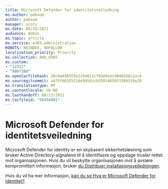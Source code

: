 ```yaml
---
title: Microsoft Defender for identitetsveiledning
ms.author: pebaum
author: pebaum
manager: scotv
ms.date: 08/10/2021
audience: Admin
ms.topic: article
ms.service: o365-administration
ROBOTS: NOINDEX, NOFOLLOW
localization_priority: Priority
ms.collection: Adm_O365
ms.custom:
- "12311"
- "9007388"
ms.openlocfilehash: 20c0a406559a1c6d811cf0d80aac9848d20ca3c8
ms.sourcegitcommit: ab75f66355116e995b3cb5505465b31989339e28
ms.translationtype: MT
ms.contentlocale: nb-NO
ms.lasthandoff: 08/13/2021
ms.locfileid: "58454901"
---
```

# <a name="microsoft-defender-for-identity-guide"></a>Microsoft Defender for identitetsveiledning

Microsoft Defender for identity er en skybasert sikkerhetsløsning som bruker Active Directory-signalene til å identifisere og oppdage trusler rettet mot organisasjonen. Hvis du vil beskytte organisasjonen mot å avsløre kompromittert informasjon, bruker [du Distribuer installasjonsveiledningen](https://portal.office.com/adminportal/home?#/modernonboarding/microsoftdefenderforidentitysetupguide). 

Hvis du vil ha mer informasjon, [kan du se Hva er Microsoft Defender for identitet?](https://docs.microsoft.com/defender-for-identity/what-is).  

